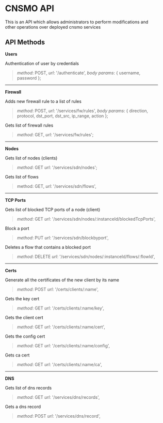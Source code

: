 # CNSMO API
This is an API which allows administrators to perform modifications and other operations over deployed cnsmo services

## API Methods

**Users**

Authentication of user by credentials

>*method*: POST, *url*: '/authenticate', *body params*: { username, password };


----------


**Firewall**

Adds new firewall rule to a list of rules

>*method*: POST, *url*: '/services/fw/rules', *body params*: { direction, protocol, dst_port, dst_src, ip_range, action };


Gets list of firewall rules

>*method*: GET, *url*: '/services/fw/rules';


----------


**Nodes**

Gets list of nodes (clients)

>*method*: GET 
*url*: '/services/sdn/nodes';

Gets list of flows 

>method: GET,
*url*: '/services/sdn/flows',


----------


**TCP Ports**

Gets list of blocked TCP ports of a node (client)

>*method*: GET
*url*: '/services/sdn/nodes/:instanceId/blockedTcpPorts',

Block a port 

>*method*: PUT
*url*: '/services/sdn/blockbyport',

Deletes a flow that contains a blocked port

>*method*: DELETE
*url*: '/services/sdn/nodes/:instanceId/flows/:flowId',


----------


**Certs**

Generate all the certificates of the new client by its name

>*method*: POST
*url*: '/certs/clients/:name',

Gets the key cert

>*method*: GET
*url*: '/certs/clients/:name/key',

Gets the client cert

>*method*: GET
*url*: '/certs/clients/:name/cert',

Gets the config cert

>*method*: GET
*url*: '/certs/clients/:name/config',

Gets ca cert

>*method*: GET
*url*: '/certs/clients/:name/ca',


----------


**DNS**

Gets list of dns records

>*method*: GET
*url*: '/services/dns/records',

Gets a dns record

>*method*: POST
*url*: '/services/dns/record',
